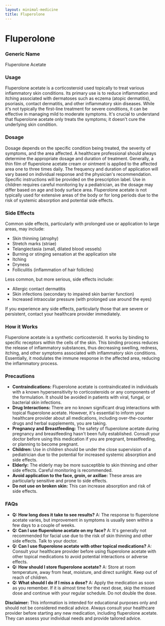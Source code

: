 ```yaml
---
layout: minimal-medicine
title: Fluperolone
---
```


# Fluperolone
### Generic Name
Fluperolone Acetate

### Usage

Fluperolone acetate is a corticosteroid used topically to treat various inflammatory skin conditions.  Its primary use is to reduce inflammation and itching associated with dermatoses such as eczema (atopic dermatitis), psoriasis, contact dermatitis, and other inflammatory skin diseases.  While it's not typically the first-line treatment for severe conditions, it can be effective in managing mild to moderate symptoms.  It's crucial to understand that fluperolone acetate only treats the symptoms; it doesn't cure the underlying skin condition.


### Dosage

Dosage depends on the specific condition being treated, the severity of symptoms, and the area affected.  A healthcare professional should always determine the appropriate dosage and duration of treatment.  Generally, a thin film of fluperolone acetate cream or ointment is applied to the affected area one to three times daily.  The frequency and duration of application will vary based on individual response and the physician's recommendation.  Specific instructions will be provided on the prescription label.  Use in children requires careful monitoring by a pediatrician, as the dosage may differ based on age and body surface area.  Fluperolone acetate is not typically used for extensive areas of the body or for long periods due to the risk of systemic absorption and potential side effects.


### Side Effects

Common side effects, particularly with prolonged use or application to large areas, may include:

* Skin thinning (atrophy)
* Stretch marks (striae)
* Telangiectasia (small, dilated blood vessels)
* Burning or stinging sensation at the application site
* Itching
* Dryness
* Folliculitis (inflammation of hair follicles)


Less common, but more serious, side effects include:

* Allergic contact dermatitis
* Skin infections (secondary to impaired skin barrier function)
* Increased intraocular pressure (with prolonged use around the eyes)


If you experience any side effects, particularly those that are severe or persistent, contact your healthcare provider immediately.


### How it Works

Fluperolone acetate is a synthetic corticosteroid.  It works by binding to specific receptors within the cells of the skin. This binding process reduces the release of inflammatory substances, thus decreasing swelling, redness, itching, and other symptoms associated with inflammatory skin conditions.  Essentially, it modulates the immune response in the affected area, reducing the inflammatory process.


### Precautions

* **Contraindications:**  Fluperolone acetate is contraindicated in individuals with a known hypersensitivity to corticosteroids or any components of the formulation. It should be avoided in patients with viral, fungal, or bacterial skin infections.
* **Drug Interactions:**  There are no known significant drug interactions with topical fluperolone acetate. However, it's essential to inform your healthcare provider about all medications, including over-the-counter drugs and herbal supplements, you are taking.
* **Pregnancy and Breastfeeding:** The safety of fluperolone acetate during pregnancy and breastfeeding hasn't been fully established. Consult your doctor before using this medication if you are pregnant, breastfeeding, or planning to become pregnant.
* **Children:** Use in children should be under the close supervision of a pediatrician due to the potential for increased systemic absorption and side effects.
* **Elderly:**  The elderly may be more susceptible to skin thinning and other side effects.  Careful monitoring is recommended.
* **Avoid application to the face, groin, or axillae:**  These areas are particularly sensitive and prone to side effects.
* **Do not use on broken skin:**  This can increase absorption and risk of side effects.

### FAQs

* **Q: How long does it take to see results?** A:  The response to fluperolone acetate varies, but improvement in symptoms is usually seen within a few days to a couple of weeks.
* **Q: Can I use fluperolone acetate on my face?** A: It's generally not recommended for facial use due to the risk of skin thinning and other side effects.  Talk to your doctor.
* **Q: Can I use fluperolone acetate with other topical medications?** A:  Consult your healthcare provider before using fluperolone acetate with other topical medications to avoid potential interactions or adverse effects.
* **Q: How should I store fluperolone acetate?** A:  Store at room temperature, away from heat, moisture, and direct sunlight. Keep out of reach of children.
* **Q: What should I do if I miss a dose?** A: Apply the medication as soon as you remember.  If it is almost time for the next dose, skip the missed dose and continue with your regular schedule.  Do not double the dose.


**Disclaimer:** This information is intended for educational purposes only and should not be considered medical advice. Always consult your healthcare provider before starting any new medication, including fluperolone acetate.  They can assess your individual needs and provide tailored advice.
